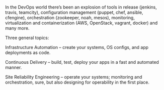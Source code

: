 In the DevOps world there’s been an explosion of tools in release (jenkins, travis, teamcity),
configuration management (puppet, chef, ansible, cfengine), orchestration (zookeeper, noah, mesos),
monitoring, virtualization and containerization (AWS, OpenStack, vagrant, docker) and many more.

Three general topics:

Infrastructure Automation – create your systems, OS configs, and app deployments as code.

Continuous Delivery – build, test, deploy your apps in a fast and automated manner.

Site Reliability Engineering – operate your systems; monitoring and orchestration, sure, but also designing for
operability in the first place.



